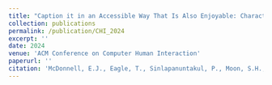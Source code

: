 ```yaml
---
title: "Caption it in an Accessible Way That Is Also Enjoyable: Characterizing User-Driven Captioning Practices on TikTok"
collection: publications
permalink: /publication/CHI_2024
excerpt: ''
date: 2024
venue: 'ACM Conference on Computer Human Interaction'
paperurl: ''
citation: 'McDonnell, E.J., Eagle, T., Sinlapanuntakul, P., Moon, S.H., Froehlich, J.E., Ringland, K.E., Findlater, L. 2024. “Caption it in an Accessible Way That Is Also Enjoyable”: Characterizing User-Driven Captioning Practices on TikTok. Proceedings of the 2024 CHI Conference on Human Factors in Computing Systems. ACM, New York, NY, USA'
---
```

